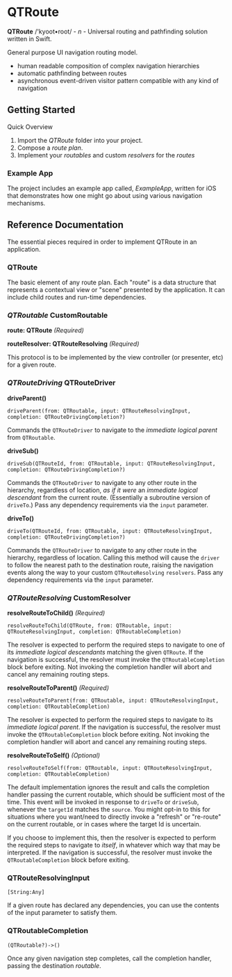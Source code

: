 # QTRoute
**QTRoute** /'kyoot•root/ - *n* - Universal routing and pathfinding solution written in Swift.

General purpose UI navigation routing model.

  - human readable composition of complex navigation hierarchies
  - automatic pathfinding between routes
  - asynchronous event-driven visitor pattern compatible with any kind of navigation


## Getting Started

Quick Overview

  1. Import the *QTRoute* folder into your project.
  2. Compose a *route plan*.
  3. Implement your *routables* and custom *resolvers* for the *routes*

### Example App

The project includes an example app called, *ExampleApp*, written for iOS that demonstrates how one might go about using various navigation mechanisms.


## Reference Documentation

The essential pieces required in order to implement QTRoute in an application. 


### QTRoute

The basic element of any route plan. Each "route" is a data structure that represents a contextual view or "scene" presented by the application. It can include child routes and run-time dependencies.



### *QTRoutable* CustomRoutable

**route: QTRoute** *(Required)*

**routeResolver: QTRouteResolving** *(Required)*

This protocol is to be implemented by the view controller (or presenter, etc) for a given route.



### *QTRouteDriving* QTRouteDriver

**driveParent()**

```
driveParent(from: QTRoutable, input: QTRouteResolvingInput, completion: QTRouteDrivingCompletion?)
```
Commands the `QTRouteDriver` to navigate to the *immediate logical parent* from `QTRoutable`.


**driveSub()**

```
driveSub(QTRouteId, from: QTRoutable, input: QTRouteResolvingInput, completion: QTRouteDrivingCompletion?)
```
Commands the `QTRouteDriver` to navigate to any other route in the hierarchy, regardless of location, *as if it were* an *immediate logical descendant* from the current route. (Essentially a subroutine version of `driveTo`.) Pass any dependency requirements via the `input` parameter.


**driveTo()**

```
driveTo(QTRouteId, from: QTRoutable, input: QTRouteResolvingInput, completion: QTRouteDrivingCompletion?)
```
Commands the `QTRouteDriver` to navigate to any other route in the hierarchy, regardless of location. Calling this method will cause the `driver` to follow the nearest path to the destination route, raising the navigation events along the way to your custom `QTRouteResolving` `resolvers`. Pass any dependency requirements via the `input` parameter.



### *QTRouteResolving* CustomResolver

**resolveRouteToChild()** *(Required)*

```
resolveRouteToChild(QTRoute, from: QTRoutable, input: QTRouteResolvingInput, completion: QTRoutableCompletion)
```
The resolver is expected to perform the required steps to navigate to one of its *immediate logical descendants* matching the given `QTRoute`. If the navigation is successful, the resolver must invoke the `QTRoutableCompletion` block before exiting. Not invoking the completion handler will abort and cancel any remaining routing steps.


**resolveRouteToParent()** *(Required)*

```
resolveRouteToParent(from: QTRoutable, input: QTRouteResolvingInput, completion: QTRoutableCompletion)
```
The resolver is expected to perform the required steps to navigate to its *immediate logical parent*. If the navigation is successful, the resolver must invoke the `QTRoutableCompletion` block before exiting. Not invoking the completion handler will abort and cancel any remaining routing steps.


**resolveRouteToSelf()** *(Optional)*

```
resolveRouteToSelf(from: QTRoutable, input: QTRouteResolvingInput, completion: QTRoutableCompletion)
```
The default implementation ignores the result and calls the completion handler passing the current routable, which should be sufficient most of the time. This event will be invoked in response to `driveTo` or `driveSub`, whenever the `targetId` matches the `source`. You might opt-in to this for situations where you want/need to directly invoke a "refresh" or "re-route" on the current routable, or in cases where the target Id is uncertain.

If you choose to implement this, then the resolver is expected to perform the required steps to navigate to *itself*, in whatever which way that may be interpreted. If the navigation is successful, the resolver must invoke the `QTRoutableCompletion` block before exiting.



### QTRouteResolvingInput

```
[String:Any]
```
If a given route has declared any dependencies, you can use the contents of the input parameter to satisfy them. 



### QTRoutableCompletion

```
(QTRoutable?)->()
```
Once any given navigation step completes, call the completion handler, passing the destination *routable*.
